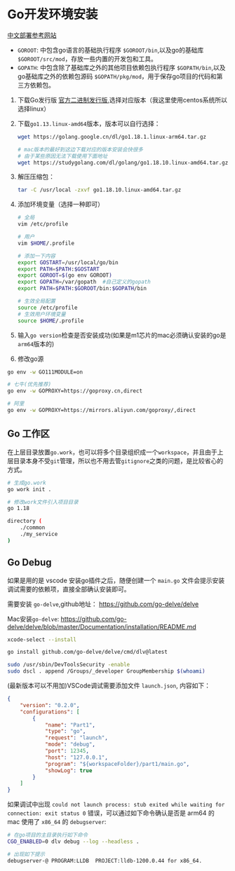 # Go开发环境安装

[中文部署参考网站](http://docscn.studygolang.com/doc/install#%E5%AE%89%E8%A3%85%E5%8C%85)

* `GOROOT`: 中包含go语言的基础执行程序 `$GOROOT/bin`,以及go的基础库 `$GOROOT/src/mod`，存放一些内置的开发包和工具。
* `GOPATH`: 中包含除了基础库之外的其他项目依赖包执行程序 `$GOPATH/bin`,以及go基础库之外的依赖包源码 `$GOPATH/pkg/mod`，用于保存go项目的代码和第三方依赖包。

1. 下载Go发行版 [官方二进制发行版](https://golang.google.cn/dl/),选择对应版本（我这里使用centos系统所以选择linux）
1. 下载`go1.13.linux-amd64`版本，版本可以自行选择：
    ```bash
    wget https://golang.google.cn/dl/go1.18.1.linux-arm64.tar.gz
    
    # mac版本的最好到这边下载对应的版本安装会快很多
    # 由于某些原因无法下载使用下面地址
    wget https://studygolang.com/dl/golang/go1.18.10.linux-amd64.tar.gz
    ```
1. 解压压缩包：
    ```bash
    tar -C /usr/local -zxvf go1.18.10.linux-amd64.tar.gz
    ```
1. 添加环境变量（选择一种即可）
    ```bash
    # 全局
    vim /etc/profile

    # 用户
    vim $HOME/.profile

    # 添加一下内容
    export GOSTART=/usr/local/go/bin
    export PATH=$PATH:$GOSTART
    export GOROOT=$(go env GOROOT)
    export GOPATH=/var/gopath  #自己定义的gopath
    export PATH=$PATH:$GOROOT/bin:$GOPATH/bin

    # 生效全局配置
    source /etc/profile
    # 生效用户环境变量
    source $HOME/.profile
    ```
1. 输入`go version`检查是否安装成功(如果是m1芯片的mac必须确认安装的go是`arm64`版本的)

1. 修改go源

```bash
go env -w GO111MODULE=on

# 七牛(优先推荐)
go env -w GOPROXY=https://goproxy.cn,direct

# 阿里
go env -w GOPROXY=https://mirrors.aliyun.com/goproxy/,direct
```

## Go 工作区

在上层目录放置`go.work`，也可以将多个目录组织成一个`workspace`，并且由于上层目录本身不受`git`管理，所以也不用去管`gitignore`之类的问题，是比较省心的方式。

```bash
# 生成go.work
go work init .

# 修改work文件引入项目目录
go 1.18

directory (
    ./common
    ./my_service
)
```

## Go Debug

如果是用的是 vscode 安装go插件之后，随便创建一个 `main.go` 文件会提示安装调试需要的依赖项，直接全部确认安装即可。

需要安装 `go-delve`,github地址： https://github.com/go-delve/delve

Mac安装`go-delve`: https://github.com/go-delve/delve/blob/master/Documentation/installation/README.md

```bash
xcode-select --install

go install github.com/go-delve/delve/cmd/dlv@latest

sudo /usr/sbin/DevToolsSecurity -enable
sudo dscl . append /Groups/_developer GroupMembership $(whoami)
```

(最新版本可以不用加)VSCode调试需要添加文件 `launch.json`, 内容如下：

```json
{
    "version": "0.2.0",
    "configurations": [
        {
            "name": "Part1",
            "type": "go",
            "request": "launch",
            "mode": "debug",
            "port": 12345,
            "host": "127.0.0.1",
            "program": "${workspaceFolder}/part1/main.go",
            "showLog": true
        }
    ]
}
```

如果调试中出现 `could not launch process: stub exited while waiting for connection: exit status 0` 错误，可以通过如下命令确认是否是 arm64 的 mac 使用了 `x86_64` 的 `debugserver`:

```bash
# 在go项目的主目录执行如下命令
CGO_ENABLED=0 dlv debug --log --headless .

# 出现如下提示
debugserver-@ PROGRAM:LLDB  PROJECT:lldb-1200.0.44 for x86_64.
```